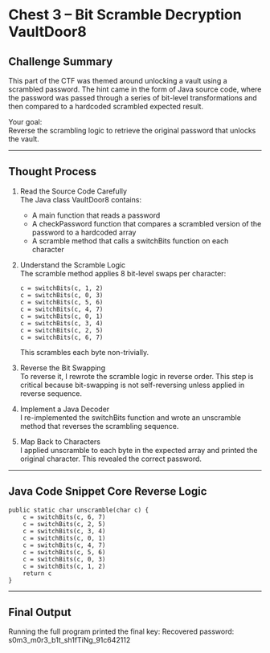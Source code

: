 
# Chest 3 – Bit Scramble Decryption VaultDoor8

## Challenge Summary

This part of the CTF was themed around unlocking a vault using a scrambled password. The hint came in the form of Java source code, where the password was passed through a series of bit-level transformations and then compared to a hardcoded scrambled expected result.

Your goal:  
Reverse the scrambling logic to retrieve the original password that unlocks the vault.

---

## Thought Process

1. Read the Source Code Carefully  
   The Java class VaultDoor8 contains:
   - A main function that reads a password
   - A checkPassword function that compares a scrambled version of the password to a hardcoded array
   - A scramble method that calls a switchBits function on each character

2. Understand the Scramble Logic  
   The scramble method applies 8 bit-level swaps per character:

   ```
   c = switchBits(c, 1, 2)
   c = switchBits(c, 0, 3)
   c = switchBits(c, 5, 6)
   c = switchBits(c, 4, 7)
   c = switchBits(c, 0, 1)
   c = switchBits(c, 3, 4)
   c = switchBits(c, 2, 5)
   c = switchBits(c, 6, 7)
   ```

   This scrambles each byte non-trivially.

3. Reverse the Bit Swapping  
   To reverse it, I rewrote the scramble logic in reverse order. This step is critical because bit-swapping is not self-reversing unless applied in reverse sequence.

4. Implement a Java Decoder  
   I re-implemented the switchBits function and wrote an unscramble method that reverses the scrambling sequence.

5. Map Back to Characters  
   I applied unscramble to each byte in the expected array and printed the original character. This revealed the correct password.

---

## Java Code Snippet Core Reverse Logic

```
public static char unscramble(char c) {
    c = switchBits(c, 6, 7)
    c = switchBits(c, 2, 5)
    c = switchBits(c, 3, 4)
    c = switchBits(c, 0, 1)
    c = switchBits(c, 4, 7)
    c = switchBits(c, 5, 6)
    c = switchBits(c, 0, 3)
    c = switchBits(c, 1, 2)
    return c
}
```

---

## Final Output

Running the full program printed the final key:
Recovered password: s0m3_m0r3_b1t_sh1fTiNg_91c642112